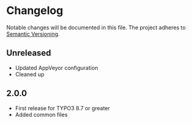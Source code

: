 Changelog
=========

Notable changes will be documented in this file. The project adheres to [Semantic Versioning].

Unreleased
----------

* Updated AppVeyor configuration
* Cleaned up

2.0.0
-----

* First release for TYPO3 8.7 or greater
* Added common files

[Semantic Versioning]: http://semver.org "Semantic Versioning"